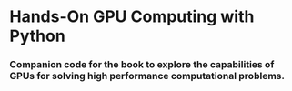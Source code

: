# Hands-On GPU Computing with Python

### Companion code for the book to explore the capabilities of GPUs for solving high performance computational problems.
